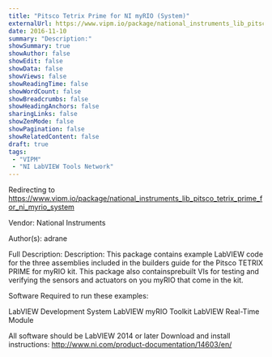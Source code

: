 ```yaml
---
title: "Pitsco Tetrix Prime for NI myRIO (System)"
externalUrl: https://www.vipm.io/package/national_instruments_lib_pitsco_tetrix_prime_for_ni_myrio_system
date: 2016-11-10
summary: "Description:"
showSummary: true
showAuthor: false
showEdit: false
showData: false
showViews: false
showReadingTime: false
showWordCount: false
showBreadcrumbs: false
showHeadingAnchors: false
sharingLinks: false
showZenMode: false
showPagination: false
showRelatedContent: false
draft: true
tags:
 - "VIPM"
 - "NI LabVIEW Tools Network"
---
```


Redirecting to https://www.vipm.io/package/national_instruments_lib_pitsco_tetrix_prime_for_ni_myrio_system

Vendor: National Instruments

Author(s): adrane
 
Full Description:
Description:
This package contains example LabVIEW code for the three assemblies included in the builders guide for the Pitsco TETRIX PRIME for myRIO kit.  This package also containsprebuilt VIs for testing and verifying the sensors and actuators on you myRIO that come in the kit.  

Software Required to run these examples:

LabVIEW Development System
LabVIEW myRIO Toolkit
LabVIEW Real-Time Module

All software should be LabVIEW 2014 or later
Download and install instructions: http://www.ni.com/product-documentation/14603/en/